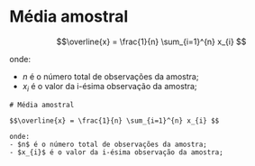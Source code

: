 # Média amostral

$$\overline{x} = \frac{1}{n} \sum_{i=1}^{n} x_{i} $$

onde:
- $n$ é o número total de observações da amostra;
- $x_{i}$ é o valor da i-ésima observação da amostra;



```
# Média amostral

$$\overline{x} = \frac{1}{n} \sum_{i=1}^{n} x_{i} $$

onde:
- $n$ é o número total de observações da amostra;
- $x_{i}$ é o valor da i-ésima observação da amostra;
```